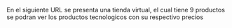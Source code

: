 En el siguiente URL se presenta una tienda virtual, el cual tiene 9 productos se podran ver los productos tecnologicos con su respectivo precios
